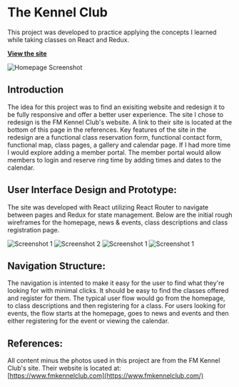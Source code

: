 # The Kennel Club

This project was developed to practice applying the concepts I learned while taking classes on React and Redux.

**[View the site](https://dereklien218.github.io/react-kennel-club/)**

![Homepage Screenshot](server/public/images/home-screenshot.jpg)

## Introduction

The idea for this project was to find an exisiting website and redesign it to be fully responsive and offer a better user experience. The site I chose to redesign is the FM Kennel Club's website. A link to their site is located at the bottom of this page in the references. Key features of the site in the redesign are a functional class reservation form, functional contact form, functional map, class pages, a gallery and calendar page. If I had more time I would explore adding a member portal. The member portal would allow members to login and reserve ring time by adding times and dates to the calendar.

## User Interface Design and Prototype:

The site was developed with React utilizing React Router to navigate between pages and Redux for state management. Below are the initial rough wireframes for the homepage, news & events, class descriptions and class registration page.

![Screenshot 1](server/public/images/Project-Portfolio-Wireframe-1.jpg)
![Screenshot 2](server/public/images/Project-Portfolio-Wireframe-2.jpg)
![Screenshot 1](server/public/images/Project-Portfolio-Wireframe-3.jpg)
![Screenshot 1](server/public/images/Project-Portfolio-Wireframe-4.jpg)

## Navigation Structure:

The navigation is intented to make it easy for the user to find what they're looking for with minimal clicks. It should be easy to find the classes offered and register for them. The typical user flow would go from the homepage, to class descriptions and then registering for a class. For users looking for events, the flow starts at the homepage, goes to news and events and then either registering for the event or viewing the calendar.

## References:

All content minus the photos used in this project are from the FM Kennel Club's site. Their website is located at:\
[https://www.fmkennelclub.com](https://www.fmkennelclub.com/)

